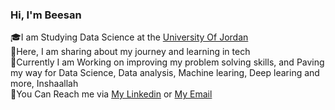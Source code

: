 ### Hi, I'm Beesan 

🎓I am Studying Data Science at the [University Of Jordan](https://www.ju.edu.jo/Home.aspx)<br/>
📖Here, I am sharing about my journey and learning in tech<br/>
🎯Currently I am Working on improving my problem solving skills, and Paving my way for Data Science, Data analysis, Machine learing, Deep learing and more, Inshaallah<br/>
📧You Can Reach me via [My Linkedin](https://www.linkedin.com/in/beesanalattal/) or [My Email](alattalbeesan@gmail.com)<br/>

